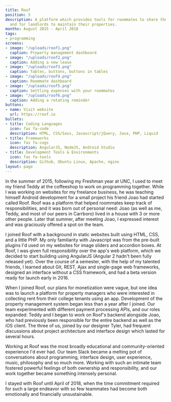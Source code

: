 ```yaml
---
title: Roof
position: 5
description: A platform which provides tools for roommates to share their homes
  and for landlords to maintain their properties.
months: August 2015 - April 2018
tags:
- programming
screens:
- image: "/uploads/roof1.png"
  caption: Property management dashboard
- image: "/uploads/roof2.png"
  caption: Adding a new lease
- image: "/uploads/roof3.png"
  caption: Tables, buttons, buttons in tables
- image: "/uploads/roof4.png"
  caption: Roommate dashboard
- image: "/uploads/roof5.png"
  caption: Settling expenses with your roommates
- image: "/uploads/roof6.png"
  caption: Adding a rotating reminder
buttons:
- name: Visit website
  url: https://roof.io
bullets:
- title: Coding Languages
  icon: fas fa-code
  description: HTML, CSS/Sass, Javascript/jQuery, Java, PHP, Liquid
- title: Frameworks
  icon: fas fa-cogs
  description: AngularJS, NodeJS, Android Studio
- title: Development Tools & Environments
  icon: fas fa-tools
  description: Github, Ubuntu Linux, Apache, nginx
layout: page
---
```


In the summer of 2015, following my Freshman year at UNC, I used to meet my friend Teddy at the coffeeshop to work on programming together. While I was working on websites for my freelance business, he was teaching himself Android development for a small project his friend Joao had started called Roof. Roof was a platform that helped roommates keep track of responsibilities, and it was born out of personal need: Joao (as well as me, Teddy, and most of our peers in Carrboro) lived in a house with 3 or more other people. Later that summer, after meeting Joao, I expressed interest and was graciously offered a spot on the team.

I joined Roof with a background in static websites built using HTML, CSS, and a little PHP. My only familiarity with Javascript was from the pre-built plugins I'd used on my websites for image sliders and accordion boxes. At Roof, I was given full responsibility over the app's web platform, which we decided to start building using AngularJS (Angular 2 hadn't been fully released yet). Over the course of a semester, with the help of my talented friends, I learned about Git, REST, Ajax and single-page web frameworks, designed an interface without a CSS framework, and had a beta version ready for launch early in 2016.

When I joined Roof, our plans for monetization were vague, but one idea was to launch a platform for property managers who were interested in collecting rent from their college tenants using an app. Development of the property management system began less than a year after I joined. Our team experimented with different payment processing APIs, and our roles expanded: Teddy and I began to work on Roof's backend alongside Joao, who had previously been responsible for the entire backend as well as the iOS client. The three of us, joined by our designer Tyler, had frequent discussions about project architecture and interface design which lasted for several hours.

Working at Roof was the most broadly educational and community-oriented experience I'd ever had. Our team Slack became a melting pot of conversations about programming, interface design, user experience, music, philosophy and so much more. Working with such an intimate team fostered powerful feelings of both ownership and responsibility, and our work together became something intensely personal.

I stayed with Roof until April of 2018, when the time commitment required for such a large endeavor with so few teammates had become both emotionally and financially unsustainable.